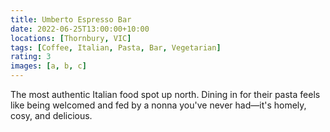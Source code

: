 ```yaml
---
title: Umberto Espresso Bar
date: 2022-06-25T13:00:00+10:00
locations: [Thornbury, VIC]
tags: [Coffee, Italian, Pasta, Bar, Vegetarian]
rating: 3
images: [a, b, c]
---
```


The most authentic Italian food spot up north. Dining in for their pasta feels like being welcomed and fed by a nonna you've never had—it's homely, cosy, and delicious.